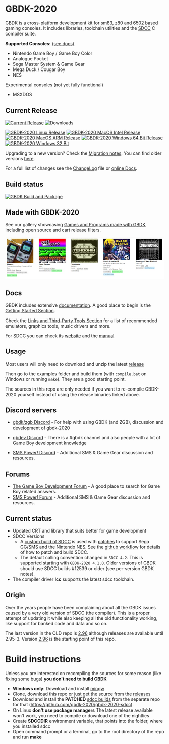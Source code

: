 # GBDK-2020
GBDK is a cross-platform development kit for sm83, z80 and 6502 based gaming consoles. It includes libraries, toolchain utilities and the [SDCC](http://sdcc.sourceforge.net/) C compiler suite.

__Supported Consoles:__ [(see docs)](https://gbdk.org/docs/api/docs_supported_consoles.html)
- Nintendo Game Boy / Game Boy Color
- Analogue Pocket
- Sega Master System & Game Gear
- Mega Duck / Cougar Boy
- NES

Experimental consoles (not yet fully functional)
  - MSXDOS


## Current Release

[![Current Release](https://img.shields.io/github/v/release/gbdk-2020/gbdk-2020?label=Current%20Release)](https://github.com/gbdk-2020/gbdk-2020/releases/latest)
![Downloads](https://img.shields.io/github/downloads/gbdk-2020/gbdk-2020/total?label=Total%20Downloads)

<a href="https://github.com/gbdk-2020/gbdk-2020/releases/latest/download/gbdk-linux64.tar.gz"><img src="https://img.shields.io/badge/Linux-FCC624?style=for-the-badge&logo=linux&logoColor=black" alt="GBDK-2020 Linux Release"></a>
<a href="https://github.com/gbdk-2020/gbdk-2020/releases/latest/download/gbdk-macos.tar.gz"><img src="https://img.shields.io/badge/mac%20os%20intel-000000?style=for-the-badge&logo=apple&logoColor=white" alt="GBDK-2020 MacOS Intel Release"></a>
<a href="https://github.com/gbdk-2020/gbdk-2020/releases/latest/download/gbdk-macos-arm64.tar.gz"><img src="https://img.shields.io/badge/mac%20os%20arm%20(m*)-000000?style=for-the-badge&logo=apple&logoColor=white" alt="GBDK-2020 MacOS ARM Release"></a>
<a href="https://github.com/gbdk-2020/gbdk-2020/releases/latest/download/gbdk-win64.zip"><img src="https://img.shields.io/badge/Windows%2064%20Bit-0078D6?style=for-the-badge&logo=windows&logoColor=white" alt="GBDK-2020 Windows 64 Bit Release"></a> 
<a href="https://github.com/gbdk-2020/gbdk-2020/releases/latest/download/gbdk-win32.zip"><img src="https://img.shields.io/badge/32%20Bit-0078D6?style=for-the-badge&logo=windows&logoColor=white" alt="GBDK-2020 Windows 32 Bit"></a> 

<!-- <a href="https://hub.docker.com"><img src="https://img.shields.io/badge/Docker-2CA5E0?style=for-the-badge&logo=docker&logoColor=white" alt="Docker"></a> -->

Upgrading to a new version? Check the [Migration notes](https://gbdk.org/docs/api/docs_migrating_versions.html). You can find older versions [here](https://github.com/gbdk-2020/gbdk-2020/releases).

For a full list of changes see the [ChangeLog](https://github.com/gbdk-2020/gbdk-2020/blob/master/docs/ChangeLog) file or [online Docs](https://gbdk.org/docs/api/docs_releases.html).


## Build status
[![GBDK Build and Package](https://github.com/gbdk-2020/gbdk-2020/actions/workflows/gbdk_build_and_package.yml/badge.svg?branch=develop)](https://github.com/gbdk-2020/gbdk-2020/actions/workflows/gbdk_build_and_package.yml)

## Made with GBDK-2020
See our gallery showcasing [Games and Programs made with GBDK](https://gbdk-2020.github.io/gbdk-2020-gallery/), including open source and cart release filters.

[![GBDK Showcase Preview](/docs/gbdk_gallery_preview.jpg)](https://gbdk-2020.github.io/gbdk-2020-gallery/)


## Docs
GBDK includes extensive [documentation](https://gbdk.org/docs/api). A good place to begin is the [Getting Started Section](https://gbdk.org/docs/api/docs_getting_started.html).

Check the [Links and Third-Party Tools Section](https://gbdk.org/docs/api/docs_links_and_tools.html) for a list of recommended emulators, graphics tools, music drivers and more.

For SDCC you can check its [website](http://sdcc.sourceforge.net/) and the [manual](http://sdcc.sourceforge.net/doc/sdccman.pdf)


## Usage
Most users will only need to download and unzip the latest [release](https://github.com/gbdk-2020/gbdk-2020/releases)

Then go to the examples folder and build them (with `compile.bat` on Windows or running `make`). They are a good starting point.

The sources in this repo are only needed if you want to re-compile GBDK-2020 yourself instead of using the release binaries linked above.


## Discord servers
* [gbdk/zgb Discord](https://discord.gg/XCbjCvqnUY) - For help with using GBDK (and ZGB), discussion and development of gbdk-2020

* [gbdev Discord](https://discordapp.com/invite/tKGMPNr) - There is a #gbdk channel and also people with a lot of Game Boy development knowledge
* [SMS Power! Discord](https://discord.gg/h5xrKUK) - Additional SMS & Game Gear discussion and resources.

## Forums
- [The Game Boy Development Forum](https://gbdev.gg8.se/forums/) - A good place to search for Game Boy related answers. 
- [SMS Power! Forum](https://www.smspower.org/) - Additional SMS & Game Gear discussion and resources.


## Current status
- Updated CRT and library that suits better for game development
- SDCC Versions
  - A [custom build of SDCC](https://github.com/gbdk-2020/gbdk-2020-sdcc/releases) is used with [patches](https://github.com/gbdk-2020/gbdk-2020-sdcc/releases/tag/patches) to support Sega GG/SMS and the Nintendo NES. See the [github workflow](https://github.com/gbdk-2020/gbdk-2020-sdcc/tree/main/.github/workflows) for details of how to patch and build SDCC.
  - The default calling convention changed in `SDCC 4.2`. This is supported starting with `GBDK-2020 4.1.0`. Older versions of GBDK should use SDCC builds #12539 or older (see per-version GBDK notes).
- The compiler driver **lcc** supports the latest sdcc toolchain.


## Origin
Over the years people have been complaining about all the GBDK issues caused by a very old version of SDCC (the compiler). This is a proper attempt of updating it while also keeping all the old functionality working, like support for banked code and data and so on.

The last version in the OLD repo is [2.96](https://sourceforge.net/projects/gbdk/files/gbdk/2.96/) although releases are available until 2.95-3. Version [2.96](https://sourceforge.net/projects/gbdk/files/gbdk/2.96/) is the starting point of this repo.


# Build instructions
Unless you are interested on recompiling the sources for some reason (like fixing some bugs) **you don't need to build GBDK**

- **Windows only**: Download and install [mingw](http://mingw-w64.org/)
- Clone, download this repo or just get the source from the [releases](https://github.com/gbdk-2020/gbdk-2020/releases)
- Download and install the **PATCHED** [sdcc builds](https://github.com/gbdk-2020/gbdk-2020-sdcc/releases) from the separate repo for that (https://github.com/gbdk-2020/gbdk-2020-sdcc).
- On Linux **don't use package managers** The latest release available won't work, you need to compile or download one of the nightlies
- Create **SDCCDIR** environment variable, that points into the folder, where you installed sdcc
- Open command prompt or a terminal, go to the root directory of the repo and run **make**
